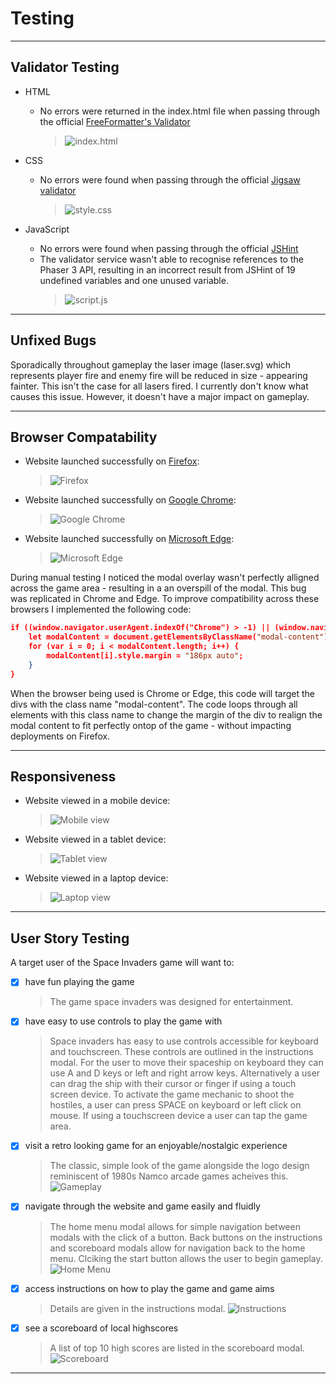 # Testing 

***

## Validator Testing 

- HTML
  - No errors were returned in the index.html file when passing through the official [FreeFormatter's Validator](https://www.freeformatter.com/html-validator.html)

    >![index.html](documentation/testing/html-validation-screenshot.png)


- CSS
  - No errors were found when passing through the official [Jigsaw validator](https://jigsaw.w3.org/css-validator/validator?uri=https%3A%2F%2Fantonia-white.github.io%2Fspace-invaders%2F&profile=css3svg&usermedium=all&warning=1&vextwarning=&lang=en)
  
    >![style.css](documentation/testing/css-validation-screenshot.png)


- JavaScript
  - No errors were found when passing through the official [JSHint](https://jshint.com/)
  - The validator service wasn't able to recognise references to the Phaser 3 API, resulting in an incorrect result from JSHint of 19 undefined variables and one unused variable.
    >![script.js](documentation/testing/javascript-validation-screenshot.png)

***

## Unfixed Bugs 

Sporadically throughout gameplay the laser image (laser.svg) which represents player fire and enemy fire will be reduced in size - appearing fainter. This isn't the case for all lasers fired. I currently don't know what causes this issue. However, it doesn't have a major impact on gameplay.

***

## Browser Compatability

- Website launched successfully on [Firefox](https://www.mozilla.org/en-GB/firefox/new/):

  >![Firefox](documentation/testing/laptop-firefox-screenshot.png)

- Website launched successfully on [Google Chrome](https://www.google.com/intl/en_uk/chrome/):

  >![Google Chrome](documentation/testing/tablet-chrome-screenshot.png)

- Website launched successfully on [Microsoft Edge](https://www.microsoft.com/en-us/edge):

  >![Microsoft Edge](documentation/testing/mobile-edge-screenshot.png)

During manual testing I noticed the modal overlay wasn't perfectly alligned across the game area - resulting in a an overspill of the modal. This bug was replicated in Chrome and Edge. To improve compatibility across these browsers I implemented the following code:
```json
if ((window.navigator.userAgent.indexOf("Chrome") > -1) || (window.navigator.userAgent.indexOf("Edge/") > -1)) {
    let modalContent = document.getElementsByClassName("modal-content");
    for (var i = 0; i < modalContent.length; i++) {
        modalContent[i].style.margin = "186px auto";
    }
}
```
When the browser being used is Chrome or Edge, this code will target the divs with the class name "modal-content". The code loops through all elements with this class name to change the margin of the div to realign the modal content to fit perfectly ontop of the game - without impacting deployments on Firefox.
***

## Responsiveness

- Website viewed in a mobile device:

  >![Mobile view](documentation/testing/mobile-edge-screenshot.png)

- Website viewed in a tablet device:

  >![Tablet view](documentation/testing/tablet-chrome-screenshot.png)

- Website viewed in a laptop device:

  >![Laptop view](documentation/testing/laptop-firefox-screenshot.png)


***

## User Story Testing

A target user of the Space Invaders game will want to:
- [x] have fun playing the game
   >The game space invaders was designed for entertainment.

- [x] have easy to use controls to play the game with
   >Space invaders has easy to use controls accessible for keyboard and touchscreen. These controls are outlined in the instructions modal. For the user to move their spaceship on keyboard they can use A and D keys or left and right arrow keys. Alternatively a user can drag the ship with their cursor or finger if using a touch screen device. To activate the game mechanic to shoot the hostiles, a user can press SPACE on keyboard or left click on mouse. If using a touchscreen device a user can tap the game area.

- [x] visit a retro looking game for an enjoyable/nostalgic experience
   >The classic, simple look of the game alongside the logo design reminiscent of 1980s Namco arcade games acheives this.
   ![Gameplay](documentation/testing/gameplay-screenshot.png)

- [x] navigate through the website and game easily and fluidly
   >The home menu modal allows for simple navigation between modals with the click of a button. Back buttons on the instructions and scoreboard modals allow for navigation back to the home menu. Clciking the start button allows the user to begin gameplay.
   ![Home Menu](documentation/testing/home-menu-screenshot.png)

- [x] access instructions on how to play the game and game aims
   >Details are given in the instructions modal.
   ![Instructions](documentation/testing/instructions-screenshot.png)

- [x] see a scoreboard of local highscores
   >A list of top 10 high scores are listed in the scoreboard modal.
   ![Scoreboard](documentation/testing/scoreboard-screenshot.png)

***
